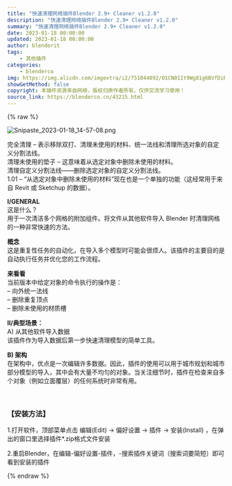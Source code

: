 ```yaml
---
title: "快速清理网络插件Blender 2.9+ Cleaner v1.2.0"
description: "快速清理网络插件Blender 2.9+ Cleaner v1.2.0"
summary: "快速清理网络插件Blender 2.9+ Cleaner v1.2.0"
date: 2023-01-18 00:00:00
updated: 2023-01-18 00:00:00
author: blenderit
tags: 
    - 其他插件
categories:
    - blenderco
img: https://img.alicdn.com/imgextra/i2/751044092/O1CN01It9Wg81g6BVfDiRTy_!!751044092.png
showGetMethod: false
copyright: 本插件资源来自网络，版权归原作者所有，仅供交流学习使用！
source_link: https://blenderco.cn/43215.html
---
```


{% raw %}
<p><img src="https://img.alicdn.com/imgextra/i2/751044092/O1CN01It9Wg81g6BVfDiRTy_!!751044092.png" alt="Snipaste_2023-01-18_14-57-08.png"></p><p><span>完全清理 – 表示移除双打、清理未使用的材料、统一法线和清理所选对象的自定义分割法线。</span><br>
<span>清理未使用的垫子 – 这意味着从选定对象中删除未使用的材料。</span><br>
<span>清理自定义分割法线——删除选定对象的自定义分割法线。</span><br>
<span>1.01 – “从选定对象中删除未使用的材料”现在也是一个单独的功能（这经常用于来自 Revit 或 Sketchup 的数据）。</span></p><p><strong><span>I/GENERAL</span></strong><br>
<span>这是什么？</span><br>
<span>用于一次清洁多个网格的附加组件。将文件从其他软件导入 Blender 时清理网格的一种非常快速的方法。</span></p><p><strong><span>概念</span></strong><br>
<span>这是重复性任务的自动化，在导入多个模型时可能会很烦人。该插件的主要目的是自动执行任务并优化您的工作流程。</span></p><p><strong><span>来看看</span></strong><br>
<span>当前版本中给定对象的命令执行的操作是：</span><br>
<span>– 向外统一法线</span><br>
<span>– 删除重复顶点</span><br>
<span>– 删除未使用的材质槽</span></p><p><strong><span>II/典型场景：</span></strong><br>
<span>A) 从其他软件导入数据</span><br>
<span>该插件作为导入数据后第一步快速清理模型的简单工具。</span></p><p><strong><span>B) 架构</span></strong><br>
<span>在架构中，优点是一次编辑许多数据。因此，插件的使用可以用于城市规划和城市部分模型的导入，其中会有大量不均匀的对象。当关注细节时，插件在检查来自多个对象（例如立面覆层）的任何系统时非常有用。</span></p><p> </p><h3>【安装方法】</h3><p>1.打开软件，顶部菜单点击 编辑(Edit) → 偏好设置 → 插件 → 安装(Install) ，在弹出的窗口里选择插件*.zip格式文件安装</p><p>2.重启Blender，在编辑-偏好设置-插件，-搜索插件关键词（搜索词要简短）即可看到安装的插件</p>
<div style="display: none">blenderco</div>
{% endraw %}